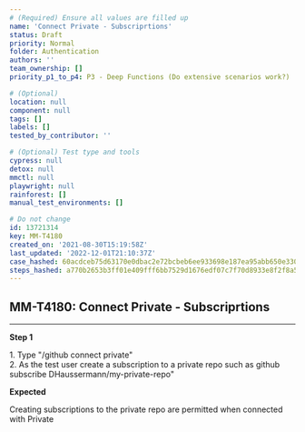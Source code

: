 ```yaml
---
# (Required) Ensure all values are filled up
name: 'Connect Private - Subscriprtions'
status: Draft
priority: Normal
folder: Authentication
authors: ''
team_ownership: []
priority_p1_to_p4: P3 - Deep Functions (Do extensive scenarios work?)

# (Optional)
location: null
component: null
tags: []
labels: []
tested_by_contributor: ''

# (Optional) Test type and tools
cypress: null
detox: null
mmctl: null
playwright: null
rainforest: []
manual_test_environments: []

# Do not change
id: 13721314
key: MM-T4180
created_on: '2021-08-30T15:19:58Z'
last_updated: '2022-12-01T21:10:37Z'
case_hashed: 60acdceb75d63170e0dbac2e72bcbeb6ee933698e187ea95abb650e330cb5f59dac09a567d46de72acc4236d5cea38ba
steps_hashed: a770b2653b3ff01e409fff6bb7529d1676edf07c7f70d8933e8f2f8a53c9d35aef11e311e2305aa18809dfcc32e7f07b
---
```


<!-- (Auto-generated) Based on frontmatter's "key" and "name" -->

## MM-T4180: Connect Private - Subscriprtions

---

**Step 1**

1\. Type "/github connect private"\
2\. As the test user create a subscription to a private repo such as github subscribe DHaussermann/my-private-repo"

**Expected**

Creating subscriptions to the private repo are permitted when connected with Private
